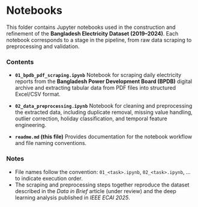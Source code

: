 # Notebooks

This folder contains Jupyter notebooks used in the construction and refinement of the **Bangladesh Electricity Dataset (2019–2024)**. Each notebook corresponds to a stage in the pipeline, from raw data scraping to preprocessing and validation.

### Contents

* **`01_bpdb_pdf_scraping.ipynb`**
  Notebook for scraping daily electricity reports from the **Bangladesh Power Development Board (BPDB)** digital archive and extracting tabular data from PDF files into structured Excel/CSV format.

* **`02_data_preprocessing.ipynb`**
  Notebook for cleaning and preprocessing the extracted data, including duplicate removal, missing value handling, outlier correction, holiday classification, and temporal feature engineering.

* **`readme.md` (this file)**
  Provides documentation for the notebook workflow and file naming conventions.

### Notes

* File names follow the convention:
  `01_<task>.ipynb`, `02_<task>.ipynb`, … to indicate execution order.
* The scraping and preprocessing steps together reproduce the dataset described in the *Data in Brief* article (under review) and the deep learning analysis published in *IEEE ECAI 2025*.

